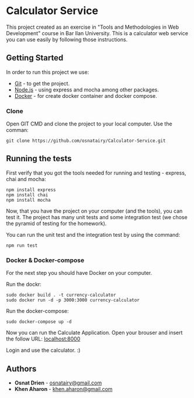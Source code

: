 # Calculator Service

This project created as an exercise in "Tools and Methodologies in Web Development" course in Bar Ilan University.
This is a calculator web service you can use easily by following those instructions.

## Getting Started

In order to run this project we use:

* [Git](https://maven.apache.org/) - to get the project.
* [Node.js](http://www.dropwizard.io/1.0.2/docs/) - using express and mocha among other packages.
* [Docker](https://maven.apache.org/) - for create docker container and docker compose.


### Clone

Open GIT CMD and clone the project to your local computer.
Use the comman:
```
git clone https://github.com/osnatairy/Calculator-Service.git
```

## Running the tests
First verify that you got the tools needed for running and testing - express, chai and mocha:
```
npm install express
npm install chai
npm install mocha
```
Now, that you have the project on your computer (and the tools), you can test it.
The project has many unit tests and some integration test (we chose the pyramid of testing for the homework).

You can run the unit test and the integration test by using the command:
```
npm run test
```

### Docker & Docker-compose

For the next step you should have Docker on your computer.

Run the dockr:
```
sudo docker build . -t currency-calculator
sudo docker run -d -p 3000:3000 currency-calculator
```

Run the docker-compose:
```
sudo docker-compose up -d
```

Now you can run the Calculate Application. Open your brouser and insert the follow URL:
 [localhost:8000](http://localhost:8000/login) 

Login and use the calculator. :)


## Authors

* **Osnat Drien** - osnatairy@gmail.com
* **Khen Aharon** - khen.aharon@gmail.com
